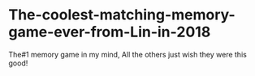 # The-coolest-matching-memory-game-ever-from-Lin-in-2018
The#1 memory game in my mind, All the others just wish they were this good!
